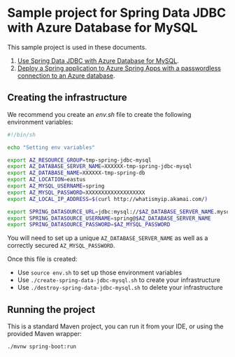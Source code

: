 # Sample project for Spring Data JDBC with Azure Database for MySQL

This sample project is used in these documents.

1. [Use Spring Data JDBC with Azure Database for MySQL](https://docs.microsoft.com/azure/developer/java/spring-framework/configure-spring-data-jdbc-with-azure-mysql/?WT.mc_id=github-microsoftsamples-judubois).
2. [Deploy a Spring application to Azure Spring Apps with a passwordless connection to an Azure database](https://learn.microsoft.com/azure/developer/java/spring-framework/deploy-passwordless-spring-database-app?toc=%2Fazure%2Fspring-apps%2Ftoc.json&bc=%2Fazure%2Fspring-apps%2Fbreadcrumb%2Ftoc.json&tabs=mysql).

## Creating the infrastructure

We recommend you create an *env.sh* file to create the following environment variables:

```bash
#!/bin/sh

echo "Setting env variables"

export AZ_RESOURCE_GROUP=tmp-spring-jdbc-mysql
export AZ_DATABASE_SERVER_NAME=XXXXXX-tmp-spring-jdbc-mysql
export AZ_DATABASE_NAME=XXXXXX-tmp-spring-db
export AZ_LOCATION=eastus
export AZ_MYSQL_USERNAME=spring
export AZ_MYSQL_PASSWORD=XXXXXXXXXXXXXXXXXXX
export AZ_LOCAL_IP_ADDRESS=$(curl http://whatismyip.akamai.com/)

export SPRING_DATASOURCE_URL=jdbc:mysql://$AZ_DATABASE_SERVER_NAME.mysql.database.azure.com:3306/$AZ_DATABASE_NAME?serverTimezone=UTC
export SPRING_DATASOURCE_USERNAME=spring@$AZ_DATABASE_SERVER_NAME
export SPRING_DATASOURCE_PASSWORD=$AZ_MYSQL_PASSWORD
```

You will need to set up a unique `AZ_DATABASE_SERVER_NAME` as well as a correctly secured `AZ_MYSQL_PASSWORD`.

Once this file is created:

- Use `source env.sh` to set up those environment variables
- Use `./create-spring-data-jdbc-mysql.sh` to create your infrastructure
- Use `./destroy-spring-data-jdbc-mysql.sh` to delete your infrastructure

## Running the project

This is a standard Maven project, you can run it from your IDE, or using the provided Maven wrapper:

```bash
./mvnw spring-boot:run
```
